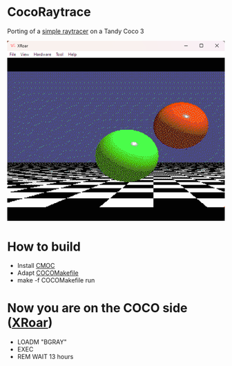 # CocoRaytrace

Porting of a [simple raytracer](https://github.com/WyattAutomation/Simple-Raytracer-in-C) on a Tandy Coco 3

<img src="CocoRT.png">

# How to build
- Install [CMOC](http://perso.b2b2c.ca/~sarrazip/dev/cmoc.html)
- Adapt [COCOMakefile](./COCOMakefile)
- make -f COCOMakefile run

# Now you are on the COCO side ([XRoar](https://www.6809.org.uk/xroar/))
- LOADM "BGRAY"
- EXEC
- REM WAIT 13 hours